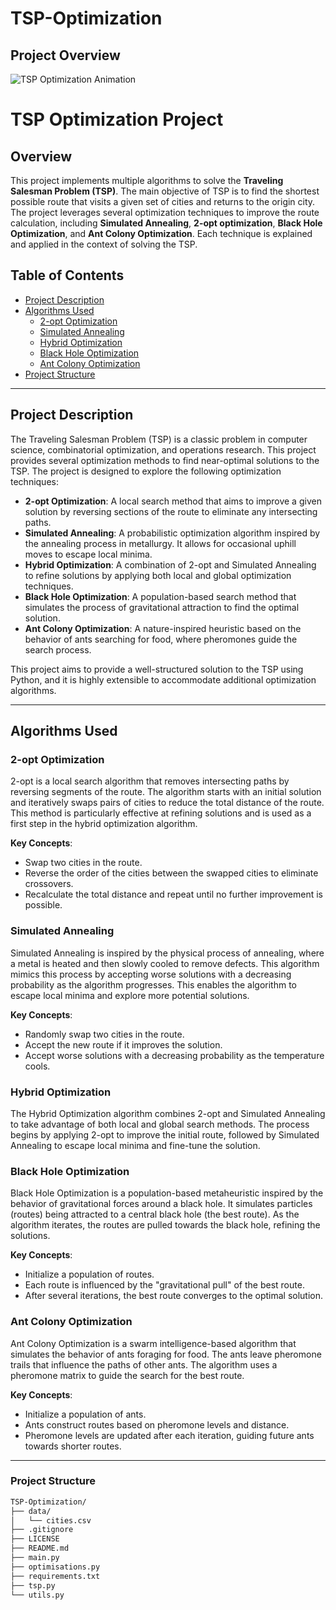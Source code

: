 # TSP-Optimization

## Project Overview
![TSP Optimization Animation](https://blog.optibus.com/hs-fs/hubfs/Travelling%20Salesman%20III%20(GIF)%20(1).gif?width=1920&height=1080&name=Travelling%20Salesman%20III%20(GIF)%20(1).gif)

# TSP Optimization Project

## Overview

This project implements multiple algorithms to solve the **Traveling Salesman Problem (TSP)**. The main objective of TSP is to find the shortest possible route that visits a given set of cities and returns to the origin city. The project leverages several optimization techniques to improve the route calculation, including **Simulated Annealing**, **2-opt optimization**, **Black Hole Optimization**, and **Ant Colony Optimization**. Each technique is explained and applied in the context of solving the TSP.

## Table of Contents

- [Project Description](#project-description)
- [Algorithms Used](#algorithms-used)
  - [2-opt Optimization](#2-opt-optimization)
  - [Simulated Annealing](#simulated-annealing)
  - [Hybrid Optimization](#hybrid-optimization)
  - [Black Hole Optimization](#black-hole-optimization)
  - [Ant Colony Optimization](#ant-colony-optimization)
- [Project Structure](#project-structure)


---

## Project Description

The Traveling Salesman Problem (TSP) is a classic problem in computer science, combinatorial optimization, and operations research. This project provides several optimization methods to find near-optimal solutions to the TSP. The project is designed to explore the following optimization techniques:

- **2-opt Optimization**: A local search method that aims to improve a given solution by reversing sections of the route to eliminate any intersecting paths.
- **Simulated Annealing**: A probabilistic optimization algorithm inspired by the annealing process in metallurgy. It allows for occasional uphill moves to escape local minima.
- **Hybrid Optimization**: A combination of 2-opt and Simulated Annealing to refine solutions by applying both local and global optimization techniques.
- **Black Hole Optimization**: A population-based search method that simulates the process of gravitational attraction to find the optimal solution.
- **Ant Colony Optimization**: A nature-inspired heuristic based on the behavior of ants searching for food, where pheromones guide the search process.

This project aims to provide a well-structured solution to the TSP using Python, and it is highly extensible to accommodate additional optimization algorithms.

---

## Algorithms Used

### 2-opt Optimization

2-opt is a local search algorithm that removes intersecting paths by reversing segments of the route. The algorithm starts with an initial solution and iteratively swaps pairs of cities to reduce the total distance of the route. This method is particularly effective at refining solutions and is used as a first step in the hybrid optimization algorithm.

**Key Concepts**:
- Swap two cities in the route.
- Reverse the order of the cities between the swapped cities to eliminate crossovers.
- Recalculate the total distance and repeat until no further improvement is possible.

### Simulated Annealing

Simulated Annealing is inspired by the physical process of annealing, where a metal is heated and then slowly cooled to remove defects. This algorithm mimics this process by accepting worse solutions with a decreasing probability as the algorithm progresses. This enables the algorithm to escape local minima and explore more potential solutions.

**Key Concepts**:
- Randomly swap two cities in the route.
- Accept the new route if it improves the solution.
- Accept worse solutions with a decreasing probability as the temperature cools.

### Hybrid Optimization

The Hybrid Optimization algorithm combines 2-opt and Simulated Annealing to take advantage of both local and global search methods. The process begins by applying 2-opt to improve the initial route, followed by Simulated Annealing to escape local minima and fine-tune the solution.

### Black Hole Optimization

Black Hole Optimization is a population-based metaheuristic inspired by the behavior of gravitational forces around a black hole. It simulates particles (routes) being attracted to a central black hole (the best route). As the algorithm iterates, the routes are pulled towards the black hole, refining the solutions.

**Key Concepts**:
- Initialize a population of routes.
- Each route is influenced by the "gravitational pull" of the best route.
- After several iterations, the best route converges to the optimal solution.

### Ant Colony Optimization

Ant Colony Optimization is a swarm intelligence-based algorithm that simulates the behavior of ants foraging for food. The ants leave pheromone trails that influence the paths of other ants. The algorithm uses a pheromone matrix to guide the search for the best route.

**Key Concepts**:
- Initialize a population of ants.
- Ants construct routes based on pheromone levels and distance.
- Pheromone levels are updated after each iteration, guiding future ants towards shorter routes.

---




### Project Structure
```bash
TSP-Optimization/
├── data/                  
│   └── cities.csv        
├── .gitignore             
├── LICENSE                
├── README.md              
├── main.py                
├── optimisations.py       
├── requirements.txt       
├── tsp.py                 
└── utils.py               
```



